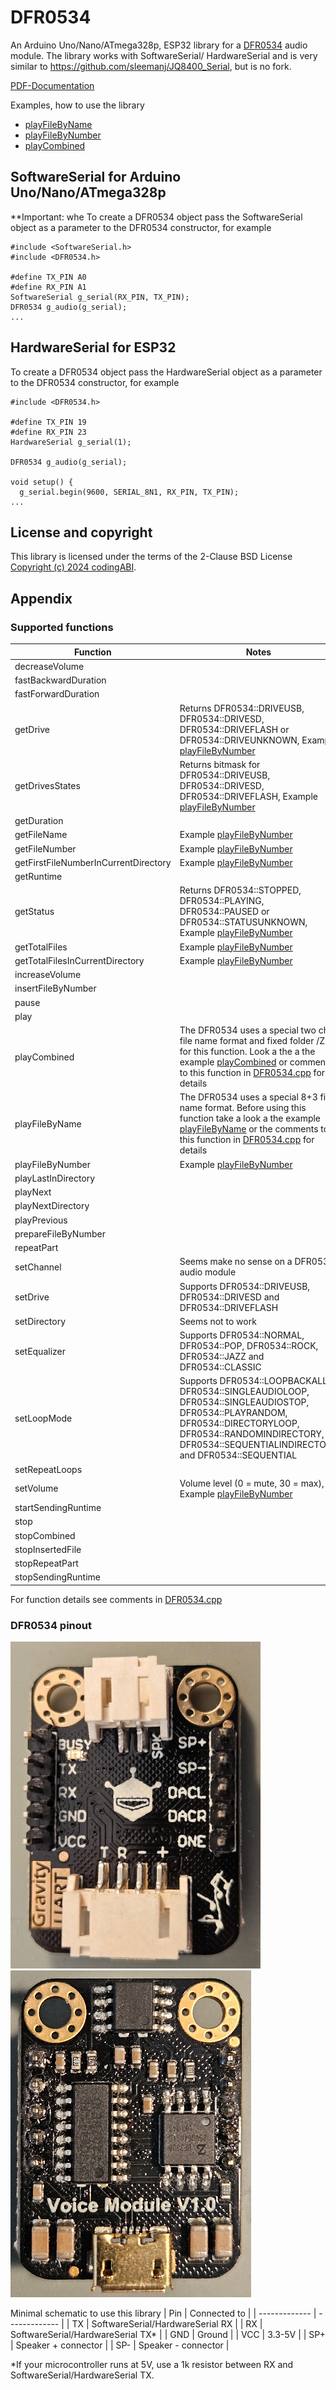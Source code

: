 # DFR0534
An Arduino Uno/Nano/ATmega328p, ESP32 library for a [DFR0534](https://wiki.dfrobot.com/Voice_Module_SKU__DFR0534) audio module. The library works with SoftwareSerial/ HardwareSerial and is very similar to https://github.com/sleemanj/JQ8400_Serial, but is no fork.

[PDF-Documentation](DFR0534.pdf)

Examples, how to use the library
- [playFileByName](/examples/playFileByName/playFileByName.ino)
- [playFileByNumber](/examples/playFileByNumber/playFileByNumber.ino)
- [playCombined](/examples/playCombined/playCombined.ino)

## SoftwareSerial for Arduino Uno/Nano/ATmega328p
**Important: whe
To create a DFR0534 object pass the SoftwareSerial object as a parameter to the DFR0534 constructor, for example

```
#include <SoftwareSerial.h>
#include <DFR0534.h>

#define TX_PIN A0
#define RX_PIN A1
SoftwareSerial g_serial(RX_PIN, TX_PIN);
DFR0534 g_audio(g_serial);
...
```

## HardwareSerial for ESP32
To create a DFR0534 object pass the HardwareSerial object as a parameter to the DFR0534 constructor, for example

```
#include <DFR0534.h>

#define TX_PIN 19
#define RX_PIN 23
HardwareSerial g_serial(1);

DFR0534 g_audio(g_serial);

void setup() {
  g_serial.begin(9600, SERIAL_8N1, RX_PIN, TX_PIN);
...
```

## License and copyright
This library is licensed under the terms of the 2-Clause BSD License [Copyright (c) 2024 codingABI](LICENSE.txt). 

## Appendix

### Supported functions


| Function  | Notes |
| ------------- | ------------- |
| decreaseVolume |   |
| fastBackwardDuration |   |
| fastForwardDuration |   |
| getDrive | Returns DFR0534::DRIVEUSB, DFR0534::DRIVESD, DFR0534::DRIVEFLASH or DFR0534::DRIVEUNKNOWN, Example [playFileByNumber](/examples/playFileByNumber/playFileByNumber.ino) |
| getDrivesStates | Returns bitmask for DFR0534::DRIVEUSB, DFR0534::DRIVESD, DFR0534::DRIVEFLASH, Example [playFileByNumber](/examples/playFileByNumber/playFileByNumber.ino) |
| getDuration |   |
| getFileName | Example [playFileByNumber](/examples/playFileByNumber/playFileByNumber.ino)  |
| getFileNumber | Example [playFileByNumber](/examples/playFileByNumber/playFileByNumber.ino)  |
| getFirstFileNumberInCurrentDirectory | Example [playFileByNumber](/examples/playFileByNumber/playFileByNumber.ino)  |
| getRuntime |   |
| getStatus | Returns DFR0534::STOPPED, DFR0534::PLAYING, DFR0534::PAUSED or DFR0534::STATUSUNKNOWN, Example [playFileByNumber](/examples/playFileByNumber/playFileByNumber.ino)|
| getTotalFiles | Example [playFileByNumber](/examples/playFileByNumber/playFileByNumber.ino)  |
| getTotalFilesInCurrentDirectory | Example [playFileByNumber](/examples/playFileByNumber/playFileByNumber.ino)  |
| increaseVolume |   |
| insertFileByNumber |   |
| pause |   |
| play |   |
| playCombined | The DFR0534 uses a special two char file name format and fixed folder /ZH for this function. Look a the a the example [playCombined](/examples/playCombined/playCombined.ino) or  comments to this function in [DFR0534.cpp](src/DFR0534.cpp) for details |
| playFileByName | The DFR0534 uses a special 8+3 file name format. Before using this function take a look a the example [playFileByName](/examples/playFileByName/playFileByName.ino) or the comments to this function in [DFR0534.cpp](src/DFR0534.cpp) for details |
| playFileByNumber | Example [playFileByNumber](/examples/playFileByNumber/playFileByNumber.ino)  |
| playLastInDirectory |   |
| playNext |   |
| playNextDirectory |   |
| playPrevious |   |
| prepareFileByNumber |   |
| repeatPart |   |
| setChannel | Seems make no sense on a DFR0534 audio module |
| setDrive | Supports DFR0534::DRIVEUSB, DFR0534::DRIVESD and DFR0534::DRIVEFLASH |
| setDirectory | Seems not to work |
| setEqualizer | Supports DFR0534::NORMAL, DFR0534::POP, DFR0534::ROCK, DFR0534::JAZZ and DFR0534::CLASSIC  |
| setLoopMode | Supports DFR0534::LOOPBACKALL, DFR0534::SINGLEAUDIOLOOP, DFR0534::SINGLEAUDIOSTOP, DFR0534::PLAYRANDOM, DFR0534::DIRECTORYLOOP, DFR0534::RANDOMINDIRECTORY, DFR0534::SEQUENTIALINDIRECTORY and DFR0534::SEQUENTIAL |
| setRepeatLoops |   |
| setVolume | Volume level (0 = mute, 30 = max), Example [playFileByNumber](/examples/playFileByNumber/playFileByNumber.ino)  |
| startSendingRuntime |   |
| stop |   |
| stopCombined |   |
| stopInsertedFile |   |
| stopRepeatPart |   |
| stopSendingRuntime |   |

For function details see comments in [DFR0534.cpp](src/DFR0534.cpp)

### DFR0534 pinout

![DFR0534 frontside](assets/images/DFR0534.jpg)
![DFR0534 backside](assets/images/DFR0534_backside.jpg)

Minimal schematic to use this library
| Pin  | Connected to |
| ------------- | ------------- |
| TX | SoftwareSerial/HardwareSerial RX  |
| RX | SoftwareSerial/HardwareSerial TX* |
| GND | Ground  |
| VCC | 3.3-5V  |
| SP+ | Speaker + connector |
| SP- | Speaker - connector |

*If your microcontroller runs at 5V, use a 1k resistor between RX and SoftwareSerial/HardwareSerial TX.
